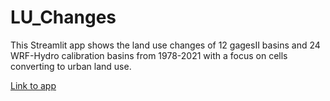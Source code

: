 # LU_Changes
This Streamlit app shows the land use changes of 12 gagesII basins and 24 WRF-Hydro calibration basins from 1978-2021 with a focus on cells converting to urban land use. 

[Link to app](https://mcasali-lu-changes-streamlit-app-67xki8.streamlitapp.com)
